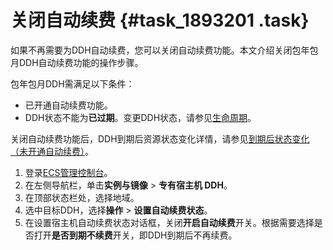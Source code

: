 # 关闭自动续费 {#task_1893201 .task}

如果不再需要为DDH自动续费，您可以关闭自动续费功能。本文介绍关闭包年包月DDH自动续费功能的操作步骤。

包年包月DDH需满足以下条件：

-   已开通自动续费功能。
-   DDH状态不能为**已过期**。变更DDH状态，请参见[生命周期](../cn.zh-CN/产品简介/生命周期.md#)。

关闭自动续费功能后，DDH到期后资源状态变化详情，请参见[到期后状态变化（未开通自动续费）](../cn.zh-CN/产品定价/包年包月.md#section_cvy_m25_tdb)。

1.  登录[ECS管理控制台](https://ecs.console.aliyun.com)。
2.  在左侧导航栏，单击**实例与镜像** \> **专有宿主机 DDH**。
3.  在顶部状态栏处，选择地域。
4.  选中目标DDH，选择**操作** \> **设置自动续费状态**。
5.  在设置宿主机自动续费状态对话框，关闭**开启自动续费**开关。根据需要选择是否打开**是否到期不续费**开关，即DDH到期后不再续费。

